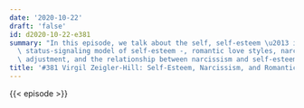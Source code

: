 ```yaml
---
date: '2020-10-22'
draft: 'false'
id: d2020-10-22-e381
summary: "In this episode, we talk about the self, self-esteem \u2013 including the\
  \ status-signaling model of self-esteem -, romantic love styles, narcissism, psychological\
  \ adjustment, and the relationship between narcissism and self-esteem and psychopatology."
title: '#381 Virgil Zeigler-Hill: Self-Esteem, Narcissism, and Romantic Love Styles'
---
```

{{< episode >}}
